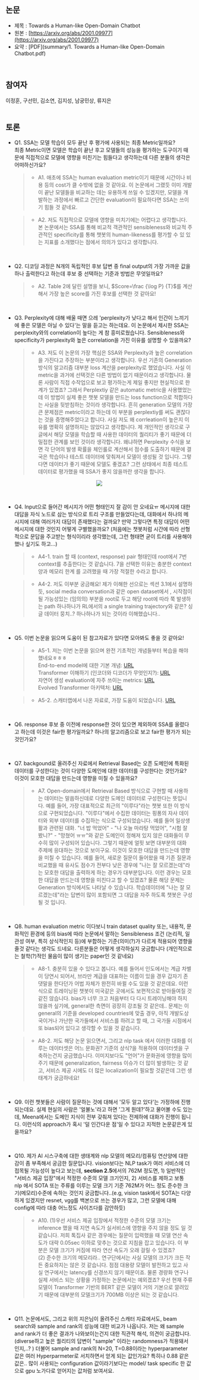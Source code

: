 ## 논문
- 제목 : Towards a Human-like Open-Domain Chatbot
- 원본 : [https://arxiv.org/abs/2001.09977](https://arxiv.org/abs/2001.09977)
- 요약 : [PDF](summary/1. Towards a Human-like Open-Domain Chatbot.pdf)
<br>

## 참여자
이정훈, 구선민, 김소연, 김지성, 남궁민상, 류지은
<br><br>


## 토론
- Q1. SSA는 모델 학습이 모두 끝난 후 평가에 사용되는 최종 Metric일까요?  
최종 Metric이면 모델은 학습이 끝난 후고 모델들의 성능을 평가하는 도구이기 때문에 직접적으로 모델에 영향을 미친기는 힘들다고 생각하는데 다른 분들의 생각은 어떠하신가요?

  >- A1. 애초에 SSA는 human evaluation metric이기 때문에 시간이나 비용 등의 cost가 클 수밖에 없을 것 같아요. 
  >  이 논문에서 그랬듯 이미 개발이 끝난 모델들을 비교하는 데는 유용하게 쓰일 수 있겠지만, 모델을 개발하는 과정에서 빠르고 간단한 evaluation이 필요하다면 SSA는 쓰이기 힘들 것 같네요.

  >- A2. 저도 직접적으로 모델에 영향을 미치기에는 어렵다고 생각합니다. 
  > 본 논문에서는 SSA를 통해 비교적 객관적인 sensibleness와 비교적 주관적인 specificity를 통해 챗봇의 human-likeness를 평가할 수 있 있는 지표를 소개했다는 점에서 의의가 있다고 생각합니다.

<br>

- Q2. 디코딩 과정은 N개의 독립적인 후보 답변 중 final output의 가장 가까운 값을 하나 출력한다고 하는데 후보 중 선택하는 기준과 방법은 무엇일까요?
 
  >- A2. Table 2에 달린 설명을 보니, $Score=\frac {\log P} {T}$를 계산해서 가장 높은 score를 가진 후보를 선택한 것 같아요!

<br>

- Q3. Perplexity에 대해 배울 때면 으레 'perplexity가 낮다고 해서 인간이 느끼기에 좋은 모델은 아닐 수 있다'는 말을 듣고는 하는데요. 이 논문에서 제시한 SSA는 perplexity와의 correlation이 높다는 게 참 흥미로웠습니다. Sensibleness와 specificity가 perplexity와 높은 correlation을 가진 이유를 설명할 수 있을까요?

  >- A3. 저도 이 논문의 가장 핵심은 SSA와 Perplexity과 높은 correlation을 가진다고 주장하는 부분이라고 생각합니다. 우선 기존의 Generation 방식의 알고리즘 대부분 loss 계산을 perplexity로 했었습니다. 사실 이 metric을 과거에 선택것은 다른 방법이 없기 때문이라고 생각합니다. 물론 사람이 직접 수작업으로 보고 평가하는게 제일 좋지만 현실적으로 한계가 있겠죠?
  > 그래서 Perplextiy 같은 automatic metric을 사용했었는데 이 방법이 실제 좋은 챗봇 모델을 만드는 loss function으로 적합하다는 사실을 뒷받침하는 것이라 생각합니다. 흔히 generation 모델의 가장 큰 문제점은 metric이라고 하는데 이 부분을 perplextiy를 써도 괜찮다는 것을 증명해주었다고 합니다.
  > 사실 저도 왜 corrleation이 높은지 이유를 명확히 설명하지는 않았다고 생각합니다. 제 개인적인 생각으로 구글에서 해당 모델을 학습할 때 사용한 데이터의 퀄리티가 좋기 때문에 더 밀접한 관계를 보인 것이라 생각합니다. 왜냐하면 Perplexity 수식을 보면 각 단어의 발생 확률을 체인룰로 계산해서 점수를 도출하기 때문에 결국은 학습이나 테스트 데이터에 맞춰져서 모델이 생성될 것 입니다. 그렇다면 데이터가 좋기 때문에 모델도 좋겠죠? 그런 상태에서 최종 테스트 데이터로 평가했을 때 SSA가 좋지 않을까란 생각을 합니다. 

<p align="center"><img src="https://github.com/vhrehfdl/NLP-Research-Follow/blob/main/season2/img/Untitled.png"></p>

<br>

- Q4. Input으로 들어간 메시지가 어떤 형태인지 잘 감이 안 오네요ㅠ 메시지에 대한 대답을 자식 노드로 삼는 방식으로 트리 구조를 만들었다는데, 대화에서 하나의 메시지에 대해 여러가지 대답이 존재했다는 걸까요? 만약 그렇다면 특정 대답이 어떤 메시지에 대한 것인지 어떻게 구별했을까요? (처음에는 챗봇처럼 시간에 따라 선형적으로 문답을 주고받는 형식이리라 생각했는데, 그런 형태면 굳이 트리를 사용해야 했나 싶기도 하고...)

  >- A4-1. train 할 때 (context, response) pair 형태인데 root에서 7번 context를 추출한다는 것 같습니다. 7을 선택한 이유는 충분한 context 양과 메모리 한계 를 고려했을 때 가장 적절한 수라고 합니다.

  >- A4-2. 저도 이부분 궁금해요! 제가 이해한 선으로는 섹션 3.1에서 설명하듯, social media conversation과 같은 open dataset에서 , 시작점이 될 가능성있는 (임의의) 부분을 root로 두고 해당 root에 따라 쭉 발생하는 path 하나하나가 RL에서의 a single training trajectory와 같은? 싱글 데이터 뭉치..? 하나하나가 되는 것이라 이해했습니다..

<br>

- Q5. 이번 논문을 읽으며 도움이 된 참고자료가 있다면 모아봐도 좋을 것 같아요!

  >- A5-1. 저는 이번 논문을 읽으며 완전 기초적인 개념들부터 복습을 해야 했네요ㅎㅎㅎ  
  > End-to-end model에 대한 기본 개념: [URL](https://towardsdatascience.com/e2e-the-every-purpose-ml-method-5d4f20dafee4)  
  > Transformer 이해하기 (인코더와 디코더가 무엇인지?): [URL](https://jalammar.github.io/illustrated-transformer/)  
  > 자연어 생성 evaluation에 자주 쓰이는 metrics: [URL](https://medium.com/explorations-in-language-and-learning/metrics-for-nlg-evaluation-c89b6a781054)  
  > Evolved Transformer 아키텍처: [URL](https://arxiv.org/abs/1901.11117)  

  >- A5-2. 스캐터랩에서 나온 자료로, 가장 도움이 되었습니다. [URL](https://speakerdeck.com/scatterlab/towards-a-human-like-open-domain-chatbot-review?slide)

<br>

- Q6. response 후보 중 이전에 response한 것이 있으면 제외하여 SSA를 올렸다고 하는데 이것은 fair한 평가일까요? 하나의 알고리즘으로 보고 fair한 평가가 되는 것인가요? 

<br>

- Q7. backgound로 올려주신 자료에서 Retrieval Based는 오픈 도메인에 특화된 데이터를 구성한다는 것이 다양한 도메인에 대한 데이터를 구성한다는 것인가요? 이것이 모호한 대답을 만드는데 영향을 미칠 수 있을까요? 

  >- A7. Open-domain에서 Retrieval Based 방식으로 구현할 때 사용하는 데이터는 말씀하신데로 다양한 도메인 데이터로 구성한다는 뜻입니다. 예를 들어, 가장 대표적으로 최근의 "이루다"라는 챗봇 또한 이 방식으로 구현되었습니다. "이루다"에서 수집한 데이터는 핑퐁의 자사 데이터와 외부 데이터를 수집하는 식으로 구성되었습니다. 
  > 예를 들어 일상생활과 관련된 대화. "너 밥 먹었어" - "나 오늘 마라탕 먹었어", "시험 잘 봤니?" - "망쳤어 ㅠㅠ"와 같은 도메인이 정해져 있지 않은 대화들이 무수히 많이 구성되어 있습니다. 그렇기 때문에 얼핏 보면 대부분의 대화 주제에 응대하는 것으로 보이구요. 이것이 모호한 대답을 만드는데 영향을 미칠 수 있습니다. 예를 들어, 새로운 질문이 들어왔을 때 기존 질문과 비교했을 때 유사도 점수가 전부다 낮은 경우에 "나는 잘 모르겠는데"라는 모호한 대답을 출력하게 하는 경우가 대부분입니다. 이런 경우는 모호한 대답을 만드는데 영향을 미친다고 할 수 있겠죠?
  > 물론 해당 문제는 Generation 방식에서도 나타날 수 있습니다. 학습데이터에 "나는 잘 모르겠는데"라는 답변이 많이 포함되면 그 대답을 자주 하도록 챗봇은 구성 될 것 입니다.

<br>

- Q8.  human evaluation metric 이다보니 train dataset quality 또는, 내용적, 문화적인 환경에 등의 bias에 따라 논문에서 말하는 Sensibleness 조건 (논리적, 일관성 여부, 특히 상식적인지 등)에 부합하는 기준(의미(?)가 다르게 적용되어 영향을 줄것 같다는 생각도 드네요. 다른분들은 어떻게 생각하실지 궁금합니다 (개인적으로는 철학(?)적인 물음이 많이 생기는 paper인 것 같네요)  

  >- A8-1.  충분히 있을 수 있다고 봅니다. 예를 들어서 인도에서는 계급 차별이 당연시 되어서, 브라만 계급을 대표하는 이름이 있을 경우 갑자기 존댓말을 한다던가 어법 자체가 완전히 바뀔 수도 있을 것 같은데요. 이런식으로 트레이닝된 챗봇이 미국같은 곳에서도 보편적으로 받아들여질 것 같진 않습니다. bias가 너무 크고 처음부터 다 다시 트레이닝해야 하지 않을까 싶기에, general한 측면이 굉장히 강조될 것 같은데.. 문제는 이 general의 기준을 developed countries에 맞출 경우, 아직 개발도상국이거나 가난한 국가들에서 서비스를 하려고 할 때, 그 국가들 시점에서 또 bias되어 있다고 생각할 수 있을 것 같습니다. 

  >- A8-2. 저도 해당 논문 읽으면서, 그리고 nlp task 에서 이러한 대화를 이루는 데이터셋은 어느 문화권? 기준의 상식?을 적용하여 데이터셋을 구축하는건지 궁금했습니다. 이미지보다도 "언어"가 문화권에 영향을 많이 주기 때문에 generalization, fairness 이슈가 더 많이 발생하는 것 같고, 서비스 제공 시에도 더 많은 localization이 필요할 것같은데 그런 생태계가 궁금하네요!

<br>

- Q9.  이런 챗봇들은 사람이 질문하는 것에 대해서 '모두 알고 있다'는 가정하에 진행되는데요. 실제 현실의 사람은 '얼불노'라고 하면 '그게 뭔데?'하고 물어볼 수도 있는데, Meena에서는 도메인 지식이 전부 갖춰져 있다는 전제하에 대화가 진행이 됩니다. 이런식의 approach가 혹시 '덜 인간다운 점'일 수 있다고 지적한 논문같은게 있을까요?

<br>

- Q10.  제가 AI 시스구축에 대한 생태계와 nlp 모델의 메모리/컴퓨팅 연산양에 대한 감이 좀 부족해서 궁금한 질문입니다. vision보다는 NLP task가 여러 서비스에 더 접목될 가능성이 높다고 보는데, **section 2.5**에서의 762M 정도면, 1) 일반적인 "서비스 제공 입장"에서 적정한 수준의 모델 크기인지, 2) 서비스를 제하고 보통 nlp 에서 SOTA 또는 주류를 이루는 모델 크기 기준 762M가 어느 정도  준수한 크기(메모리)수준에 속하는 것인지 궁금합니다..(e.g, vision task에서 SOTA는 다양하게 있겠지만 resnet, vgg를 백본으로 쓰는 경우가 많고, 그런 모델에 대해 config에 따라 대충 어느정도 사이즈다를 감안하듯)

  >- A10. (1)우선 서비스 제공 입장에서 적정한 수준의 모델 크기는 inference 했을 때 지연 속도가 실서비스에 영향을 주지 않을 정도 일 것 같습니다. 저희 톡집사 같은 경우에는 질문이 입력했을 때 모델 연산 속도가 대략 0.05sec 이하로 맞추는 것으로 지침을 잡고 있습니다. 이 부분은 모델 크기가 커짐에 따라 연산 속도가 오래 걸릴 수 있겠죠?  
  > (2) 준수한 크기의 메모리라.. 연구단에서는 사실 모델의 크기가 크든 작든 중요하지는 않은 것 같습니다. 점점 대용량 모델이 발전하고 있고 사실 연구에서는 latency를 신경쓰지 않기 때문이죠. 물론 경량화 연구나 실제 서비스 되는 상황을 가정하는 논문에서는 예외겠죠? 우선 현재 주류 모델이 Transformer 기반의 BERT 같은 모델이 거의 기본으로 깔려있기 때문에 대부분의 모델크기가 700MB 이상은 되는 것 같습니다.

<br>

- Q11.  논문에서도, 그리고 위의 지은님이 올려주신 스캐터 자료에서도, beam search와 sample and rank의 성능에 대한 비교가 나옵니다. 저는 왜 sample and rank가 더 좋은 결과가 나와보이는건지 대한 직관적 해석, 의견이 궁금합니다. (diverse하고 높은 퀄리티의 답변이 "sample" 이라는 randomness가 적용돼서인지,..? ) 
더불어 sample and rank의 N=20, T=0.88이라는 hyperparameter 값은 여러 Hyperparmeter로 서치하면서 얻게 되는 값인가요? 특히나 0.88 같은 값은.. 많이 사용되는 configuration 값이라기보다는  model/ task specific 한 값으로 gpu 노가다로 얻어지는 값처럼 보여서요.
